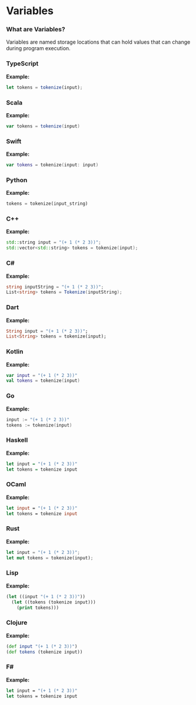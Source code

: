 # Variables

### What are Variables?

Variables are named storage locations that can hold values that can change during program execution.

### TypeScript

**Example:**

```typescript
let tokens = tokenize(input);
```

### Scala

**Example:**

```scala
var tokens = tokenize(input)
```

### Swift

**Example:**

```swift
var tokens = tokenize(input: input)
```

### Python

**Example:**

```python
tokens = tokenize(input_string)
```

### C++

**Example:**

```cpp
std::string input = "(+ 1 (* 2 3))";
std::vector<std::string> tokens = tokenize(input);
```

### C#

**Example:**

```csharp
string inputString = "(+ 1 (* 2 3))";
List<string> tokens = Tokenize(inputString);
```

### Dart

**Example:**

```dart
String input = "(+ 1 (* 2 3))";
List<String> tokens = tokenize(input);
```

### Kotlin

**Example:**

```kotlin
var input = "(+ 1 (* 2 3))"
val tokens = tokenize(input)
```

### Go

**Example:**

```go
input := "(+ 1 (* 2 3))"
tokens := tokenize(input)
```

### Haskell

**Example:**

```haskell
let input = "(+ 1 (* 2 3))"
let tokens = tokenize input
```

### OCaml

**Example:**

```ocaml
let input = "(+ 1 (* 2 3))"
let tokens = tokenize input
```

### Rust

**Example:**

```rust
let input = "(+ 1 (* 2 3))";
let mut tokens = tokenize(input);
```

### Lisp

**Example:**

```lisp
(let ((input "(+ 1 (* 2 3))"))
  (let ((tokens (tokenize input)))
    (print tokens)))
```

### Clojure

**Example:**

```clojure
(def input "(+ 1 (* 2 3))")
(def tokens (tokenize input))
```

### F#

**Example:**

```fsharp
let input = "(+ 1 (* 2 3))"
let tokens = tokenize input
